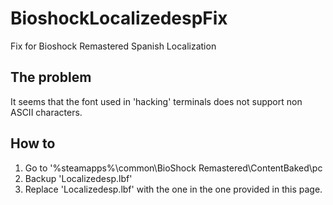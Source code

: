 # BioshockLocalizedespFix
Fix for Bioshock Remastered Spanish Localization

## The problem

It seems that the font used in 'hacking' terminals does not support non ASCII characters. 

## How to

1. Go to '%steamapps%\common\BioShock Remastered\ContentBaked\pc
2. Backup 'Localizedesp.lbf'
3. Replace 'Localizedesp.lbf' with the one in the one provided in this page. 
